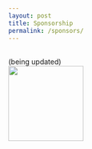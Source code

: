 ```yaml
---
layout: post
title: Sponsorship
permalink: /sponsors/
---
```

<br>
 (being updated)
<br>
<a href='http://www.sfb1102.uni-saarland.de/'><img height='150' src='/2021/images/logosfb.jpeg'></a>

